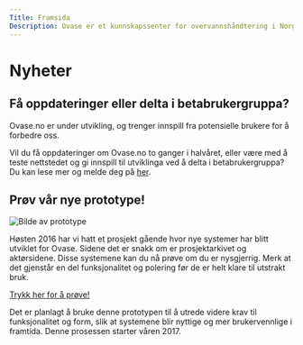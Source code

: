 ```yaml
---
Title: Framsida
Description: Ovase er et kunnskapssenter for overvannshåndtering i Norge.
---
```


# Nyheter

## Få oppdateringer eller delta i betabrukergruppa?

Ovase.no er under utvikling, og trenger innspill fra potensielle brukere for å forbedre oss.

Vil du få oppdateringer om Ovase.no to ganger i halvåret, eller være med å teste nettstedet og gi innspill til utviklinga ved å delta i betabrukergruppa? Du kan lese mer og melde deg på [her](https://goo.gl/forms/l2gdPtjW7iqgMQkf1).

## Prøv vår nye prototype!

![Bilde av prototype](%base_url%/assets/prototype-preview.png "Prototype")

Høsten 2016 har vi hatt et prosjekt gående hvor nye systemer har blitt utviklet for Ovase. Sidene det er snakk om er prosjektarkivet og aktørsidene. Disse systemene kan du nå prøve om du er nysgjerrig. Merk at det gjenstår en del funksjonalitet og polering før de er helt klare til utstrakt bruk.

[Trykk her for å prøve!](http://proto.ovase.no/)

Det er planlagt å bruke denne prototypen til å utrede videre krav til funksjonalitet og form, slik at systemene blir nyttige og mer brukervennlige i framtida. Denne prosessen starter våren 2017.
